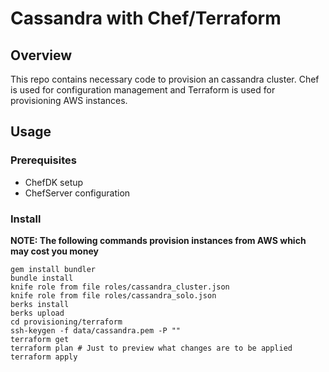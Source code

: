 # Cassandra with Chef/Terraform

## Overview
This repo contains necessary code to provision an cassandra cluster. Chef is used for configuration management and Terraform is used for provisioning AWS instances.


## Usage

### Prerequisites
* ChefDK setup
* ChefServer configuration

### Install
**NOTE: The following commands provision instances from AWS which may cost you money**
```
gem install bundler
bundle install
knife role from file roles/cassandra_cluster.json
knife role from file roles/cassandra_solo.json
berks install
berks upload
cd provisioning/terraform
ssh-keygen -f data/cassandra.pem -P ""
terraform get
terraform plan # Just to preview what changes are to be applied
terraform apply
```
